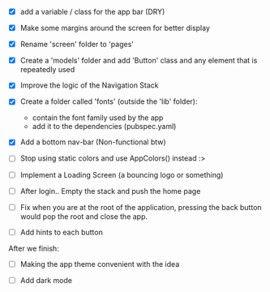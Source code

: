 
- [x] add a variable / class for the app bar (DRY)

- [x] Make some margins around the screen for better display

- [x] Rename 'screen' folder to 'pages'

- [x] Create a 'models' folder and add 'Button' class and any element that is repeatedly used

- [x] Improve the logic of the Navigation Stack

- [x] Create a folder called 'fonts' (outside the 'lib' folder):
	- contain the font family used by the app
	- add it to the dependencies (pubspec.yaml)

- [x] Add a bottom nav-bar (Non-functional btw)

- [ ] Stop using static colors and use AppColors() instead :>

- [ ] Implement a Loading Screen (a bouncing logo or something)

- [ ] After login.. Empty the stack and push the home page

- [ ] Fix when you are at the root of the application, pressing the back button would pop the root and close the app.

- [ ] Add hints to each button

After we finish:

- [ ] Making the app theme convenient with the idea

- [ ] Add dark mode

